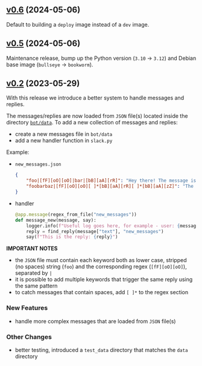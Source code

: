 ## [v0.6](https://github.com/markgreene74/slack-app/releases/tag/v0.6) (2024-05-06)

Default to building a `deploy` image instead of a `dev` image.

## [v0.5](https://github.com/markgreene74/slack-app/releases/tag/v0.5) (2024-05-06)

Maintenance release, bump up the Python version (`3.10` -> `3.12`) and Debian base image (`bullseye` -> `bookworm`).

## [v0.2](https://github.com/markgreene74/slack-app/releases/tag/v0.2) (2023-05-29)

With this release we introduce a better system to handle messages and replies.

The messages/replies are now loaded from `JSON` file(s) located inside the directory [`bot/data`](bot/data). To add a new collection of messages and replies:
- create a new messages file in `bot/data`
- add a new handler function in `slack.py`

Example:

- `new_messages.json`
  ```json
  {
      "foo|[fF][oO][oO]|bar|[bB][aA][rR]": "Hey there! The message is either 'foo' or 'bar'",
      "foobarbaz|[fF][oO][oO][ ]*[bB][aA][rR][ ]*[bB][aA][zZ]": "The message is 'foo bar baz'"
  }
  ```
- handler
  ```python
  @app.message(regex_from_file("new_messages"))
  def message_new(message, say):
      logger.info(f"Useful log goes here, for example - user: {message['user']}")
      reply = find_reply(message["text"], "new_messages")
      say(f"This is the reply: {reply}")
  ```

**IMPORTANT NOTES**
- the `JSON` file must contain each keyword both as lower case, stripped (no spaces) string (`foo`) and the corresponding regex (`[fF][oO][oO]`), separated by `|`
- it is possible to add multiple keywords that trigger the same reply using the same pattern
- to catch messages that contain spaces, add `[ ]*` to the regex section

### New Features
* handle more complex messages that are loaded from `JSON` file(s)

### Other Changes
* better testing, introduced a `test_data` directory that matches the `data` directory
